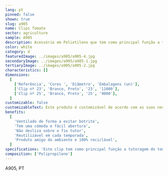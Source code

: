 ```yaml
---
lang: pt
pinned: false
shown: true
slug: a905
name: Clips Tomate
sector: agriculture
sample: A905
description: Acessório em Polietileno que tem como principal função a tutoragem frutícola.
color: white
category: d
featuredImage: ../images/a905/a905-4.jpg
secondaryImage: ../images/a905/a905-1.jpg
tertiaryImage: ../images/a905/a905-2.jpg
characteristics: []
dimensions:
  [
    ['Referência', 'Cores ', 'Diâmetro', 'Embalagens (un)'],
    ['Clip nº 23', 'Branco, Preto', '23', '11000'],
    ['Clip nº 25', 'Branco, Preto', '25', '9000'],
  ]
customizable: false
customizableText: Este produto é customizável de acordo com as suas necessidades. Contacte-nos para mais informações.
benefits:
  [
    'Ventilado de forma a evitar botrite',
    'Tem uma cómoda e fácil abertura',
    'Não desliza sobre o fio tutor',
    'Reutilizável em cada temporada',
    'Produto amigo do ambiente e 100% reciclável',
  ]
specifications: 'Este clip tem como principal função a tutoragem do tomate, pepino, beringela, outros.'
composition: ['Polipropileno']
---
```


A905, PT
